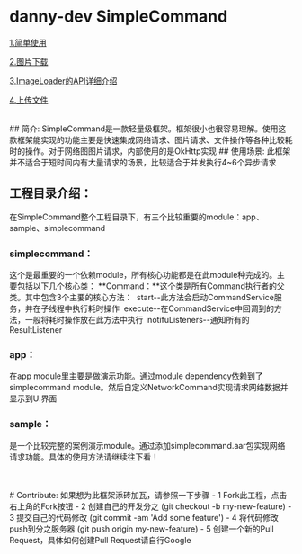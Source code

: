 # danny-dev SimpleCommand

[1.简单使用](https://github.com/McoyJiang/SimpleCommand/blob/master/docs/1.%E7%AE%80%E5%8D%95%E4%BD%BF%E7%94%A8.md)

[2.图片下载](https://github.com/McoyJiang/SimpleCommand/blob/master/docs/2.%E5%9B%BE%E7%89%87%E4%B8%8B%E8%BD%BD.md)

[3.ImageLoader的API详细介绍](https://github.com/McoyJiang/SimpleCommand/blob/master/docs/3.ImageLoader%E7%9A%84API%E8%AF%A6%E7%BB%86%E4%BB%8B%E7%BB%8D.md)

[4.上传文件](https://github.com/McoyJiang/SimpleCommand/blob/master/docs/4.%E4%B8%8A%E4%BC%A0%E6%96%87%E4%BB%B6.md)

<br>
## 简介:
SimpleCommand是一款轻量级框架。框架很小也很容易理解。使用这款框架能实现的功能主要是快速集成网络请求、图片请求、文件操作等各种比较耗时的操作。对于网络图图片请求，内部使用的是OkHttp实现
## 使用场景:
此框架并不适合于短时间内有大量请求的场景，比较适合于并发执行4~6个异步请求

## 工程目录介绍：
在SimpleCommand整个工程目录下，有三个比较重要的module：app、sample、simplecommand
### simplecommand：
这个是最重要的一个依赖module，所有核心功能都是在此module种完成的。主要包括以下几个核心类：
**Command：**这个类是所有Command执行者的父类。其中包含3个主要的核心方法：
  start--此方法会启动CommandService服务，并在子线程中执行耗时操作
  execute--在CommandService中回调到的方法，一般将耗时操作放在此方法中执行
  notifuListeners--通知所有的ResultListener
  
### app：
在app module里主要是做演示功能。通过module dependency依赖到了simplecommand module。然后自定义NetworkCommand实现请求网络数据并显示到UI界面

### sample：
是一个比较完整的案例演示module。通过添加simplecommand.aar包实现网络请求功能。具体的使用方法请继续往下看！

<br>
<br>
# Contribute: 如果想为此框架添砖加瓦，请参照一下步骤
- 1 Fork此工程，点击右上角的Fork按钮
- 2 创建自己的开发分之 (git checkout -b my-new-feature)
- 3 提交自己的代码修改 (git commit -am 'Add some feature')
- 4 将代码修改push到分之服务器 (git push origin my-new-feature)
- 5 创建一个新的Pull Request，具体如何创建Pull Request请自行Google
